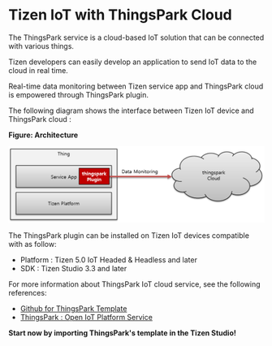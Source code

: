 # Tizen IoT with ThingsPark Cloud

The ThingsPark service is a cloud-based IoT solution that can be connected with various things. 

Tizen developers can easily develop an application to send IoT data to the cloud in real time.

Real-time data monitoring between Tizen service app and ThingsPark cloud is empowered through ThingsPark plugin.

The following diagram shows the interface between Tizen IoT device and ThingsPark cloud :


**Figure: Architecture**

![Architecture](media/architecture_thingspark.png)

The ThingsPark plugin can be installed on Tizen IoT devices compatible with as follow:

* Platform : Tizen 5.0 IoT Headed & Headless and later
* SDK : Tizen Studio 3.3 and later

For more information about ThingsPark IoT cloud service, see the following references:

- [Github for ThingsPark Template](https://github.com/theksystem/tizen_to_thingspark_example)
- [ThingsPark : Open IoT Platform Service](https://www.thingspark.co.kr)


**Start now by importing ThingsPark's template in the Tizen Studio!**